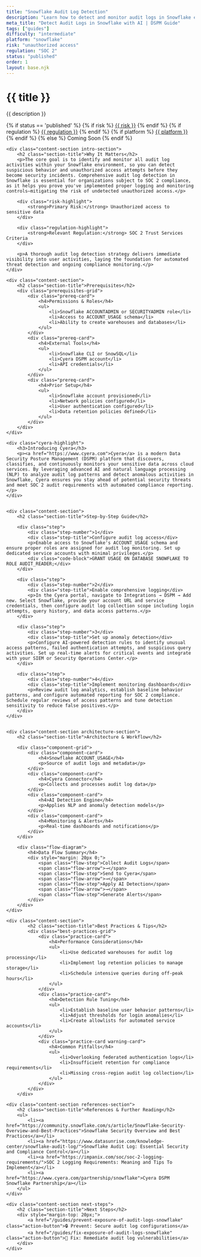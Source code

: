 ```yaml
---
title: "Snowflake Audit Log Detection"
description: "Learn how to detect and monitor audit logs in Snowflake environments. Follow step-by-step guidance for SOC 2 compliance."
meta_title: "Detect Audit Logs in Snowflake with AI | DSPM Guide"
tags: ["guides"]
difficulty: "intermediate"
platform: "snowflake"
risk: "unauthorized access"
regulation: "SOC 2"
status: "published"
order: 1
layout: base.njk
---
```


<div class="container">
    <div class="header">
        <h1>{{ title }}</h1>
        <p>{{ description }}</p>
        <div class="guide-tags-container">
			<div class="guide-tags-wrapper">
		    {% if status == 'published' %}
		        {% if risk %}
		        <a href="/risk/{{ risk | downcase | replace: ' ', '-' }}/" class="guide-tag risk">{{ risk }}</a>
		        {% endif %}
		        {% if regulation %}
		        <a href="/regulation/{{ regulation | downcase | replace: ' ', '-' }}/" class="guide-tag regulation">{{ regulation }}</a>
		        {% endif %}
		        {% if platform %}
		        <a href="/platforms/{{ platform | downcase | replace: ' ', '-' }}/" class="guide-tag platform">{{ platform }}</a>
		        {% endif %}
		    {% else %}
		        <span class="guide-tag coming-soon">Coming Soon</span>
		    {% endif %}
		</div>
		</div>
    </div>

    <div class="content-section intro-section">
        <h2 class="section-title">Why It Matters</h2>
        <p>The core goal is to identify and monitor all audit log activities within your Snowflake environment, so you can detect suspicious behavior and unauthorized access attempts before they become security incidents. Comprehensive audit log detection in Snowflake is essential for organizations subject to SOC 2 compliance, as it helps you prove you've implemented proper logging and monitoring controls—mitigating the risk of undetected unauthorized access.</p>
        
        <div class="risk-highlight">
            <strong>Primary Risk:</strong> Unauthorized access to sensitive data
        </div>
        
        <div class="regulation-highlight">
            <strong>Relevant Regulation:</strong> SOC 2 Trust Services Criteria
        </div>
        
        <p>A thorough audit log detection strategy delivers immediate visibility into user activities, laying the foundation for automated threat detection and ongoing compliance monitoring.</p>
    </div>

    <div class="content-section">
        <h2 class="section-title">Prerequisites</h2>
        <div class="prerequisites-grid">
            <div class="prereq-card">
                <h4>Permissions & Roles</h4>
                <ul>
                    <li>Snowflake ACCOUNTADMIN or SECURITYADMIN role</li>
                    <li>Access to ACCOUNT_USAGE schema</li>
                    <li>Ability to create warehouses and databases</li>
                </ul>
            </div>
            <div class="prereq-card">
                <h4>External Tools</h4>
                <ul>
                    <li>Snowflake CLI or SnowSQL</li>
                    <li>Cyera DSPM account</li>
                    <li>API credentials</li>
                </ul>
            </div>
            <div class="prereq-card">
                <h4>Prior Setup</h4>
                <ul>
                    <li>Snowflake account provisioned</li>
                    <li>Network policies configured</li>
                    <li>User authentication configured</li>
                    <li>Data retention policies defined</li>
                </ul>
            </div>
        </div>
    </div>
	
    <div class="cyera-highlight">
        <h3>Introducing Cyera</h3>
        <p><a href="https://www.cyera.com">Cyera</a> is a modern Data Security Posture Management (DSPM) platform that discovers, classifies, and continuously monitors your sensitive data across cloud services. By leveraging advanced AI and natural language processing (NLP) to analyze audit log patterns and detect anomalous activities in Snowflake, Cyera ensures you stay ahead of potential security threats and meet SOC 2 audit requirements with automated compliance reporting.</p>
    </div>
	

    <div class="content-section">
        <h2 class="section-title">Step-by-Step Guide</h2>
        
        <div class="step">
            <div class="step-number">1</div>
            <div class="step-title">Configure audit log access</div>
            <p>Enable access to Snowflake's ACCOUNT_USAGE schema and ensure proper roles are assigned for audit log monitoring. Set up dedicated service accounts with minimal privileges.</p>
            <div class="code-block">GRANT USAGE ON DATABASE SNOWFLAKE TO ROLE AUDIT_READER;</div>
        </div>

        <div class="step">
            <div class="step-number">2</div>
            <div class="step-title">Enable comprehensive logging</div>
            <p>In the Cyera portal, navigate to Integrations → DSPM → Add new. Select Snowflake, provide your account URL and service credentials, then configure audit log collection scope including login attempts, query history, and data access patterns.</p>
        </div>

        <div class="step">
            <div class="step-number">3</div>
            <div class="step-title">Set up anomaly detection</div>
            <p>Configure AI-powered detection rules to identify unusual access patterns, failed authentication attempts, and suspicious query activities. Set up real-time alerts for critical events and integrate with your SIEM or Security Operations Center.</p>
        </div>

        <div class="step">
            <div class="step-number">4</div>
            <div class="step-title">Implement monitoring dashboards</div>
            <p>Review audit log analytics, establish baseline behavior patterns, and configure automated reporting for SOC 2 compliance. Schedule regular reviews of access patterns and tune detection sensitivity to reduce false positives.</p>
        </div>
    </div>


    <div class="content-section architecture-section">
        <h2 class="section-title">Architecture & Workflow</h2>
        
        <div class="component-grid">
            <div class="component-card">
                <h4>Snowflake ACCOUNT_USAGE</h4>
                <p>Source of audit logs and metadata</p>
            </div>
            <div class="component-card">
                <h4>Cyera Connector</h4>
                <p>Collects and processes audit log data</p>
            </div>
            <div class="component-card">
                <h4>AI Detection Engine</h4>
                <p>Applies NLP and anomaly detection models</p>
            </div>
            <div class="component-card">
                <h4>Monitoring & Alerts</h4>
                <p>Real-time dashboards and notifications</p>
            </div>
        </div>

        <div class="flow-diagram">
            <h4>Data Flow Summary</h4>
            <div style="margin: 20px 0;">
                <span class="flow-step">Collect Audit Logs</span>
                <span class="flow-arrow">→</span>
                <span class="flow-step">Send to Cyera</span>
                <span class="flow-arrow">→</span>
                <span class="flow-step">Apply AI Detection</span>
                <span class="flow-arrow">→</span>
                <span class="flow-step">Generate Alerts</span>
            </div>
        </div>
    </div>

	<div class="content-section">
	        <h2 class="section-title">Best Practices & Tips</h2>
	        <div class="best-practices-grid">
	            <div class="practice-card">
	                <h4>Performance Considerations</h4>
	                <ul>
	                    <li>Use dedicated warehouses for audit log processing</li>
	                    <li>Implement log retention policies to manage storage</li>
	                    <li>Schedule intensive queries during off-peak hours</li>
	                </ul>
	            </div>
	            <div class="practice-card">
	                <h4>Detection Rule Tuning</h4>
	                <ul>
	                    <li>Establish baseline user behavior patterns</li>
	                    <li>Adjust thresholds for login anomalies</li>
	                    <li>Create allowlists for automated service accounts</li>
	                </ul>
	            </div>
	            <div class="practice-card warning-card">
	                <h4>Common Pitfalls</h4>
	                <ul>
	                    <li>Overlooking federated authentication logs</li>
	                    <li>Insufficient retention for compliance requirements</li>
	                    <li>Missing cross-region audit log collection</li>
	                </ul>
	            </div>
	        </div>
	    </div>

    <div class="content-section references-section">
        <h2 class="section-title">References & Further Reading</h2>
        <ul>
            <li><a href="https://community.snowflake.com/s/article/Snowflake-Security-Overview-and-Best-Practices">Snowflake Security Overview and Best Practices</a></li>
            <li><a href="https://www.datasunrise.com/knowledge-center/snowflake-audit-log/">Snowflake Audit Log: Essential Security and Compliance Control</a></li>
            <li><a href="https://impanix.com/soc/soc-2-logging-requirements/">SOC 2 Logging Requirements: Meaning and Tips To Implement</a></li>
            <li><a href="https://www.cyera.com/partnership/snowflake">Cyera DSPM Snowflake Partnership</a></li>
        </ul>
    </div>

    <div class="content-section next-steps">
        <h2 class="section-title">Next Steps</h2>
        <div style="margin-top: 20px;">
            <a href="/guides/prevent-exposure-of-audit-logs-snowflake" class="action-button">🔒 Prevent: Secure audit log configurations</a>
            <a href="/guides/fix-exposure-of-audit-logs-snowflake" class="action-button">🔧 Fix: Remediate audit log vulnerabilities</a>
        </div>
    </div>
</div>
